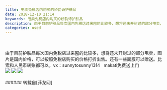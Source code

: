 ```yaml
---
title: 甩卖免税店内购买的娇韵诗护肤品
date: 2018-12-10 21:14
keywords: 甩卖免税店内购买的娇韵诗护肤品
description: 由于目前护肤品每次国内免税店过来囤的比较多，想将还未开封过的部分甩卖，图片是国内价格，可以按照免税店购买的价格打折出售。还有一些面膜可以赠送。比索和人民币转账都可以。vx：sunnytosunny1314   makati免费送上门
categories: used
---
```

<td class="t_f" id="postmessage_2444656">

<br/>
<br/>
由于目前护肤品每次国内免税店过来囤的比较多，想将还未开封过的部分甩卖，图片是国内价格，可以按照免税店购买的价格打折出售。还有一些面膜可以赠送。比索和人民币转账都可以。vx：sunnytosunny1314   makati免费送上门<br/>

<img aid="1020410" data-cf-modified-be1f085109cb3852fce4f562-="" file="data/attachment/forum/201812/10/211310z4jjvv463rh94r4v.png.thumb.jpg" id="aimg_1020410" inpost="1" onclick="" onmouseover="" src="http://www.flw.ph/data/attachment/forum/201812/10/211310z4jjvv463rh94r4v.png" style="cursor:pointer" zoomfile="data/attachment/forum/201812/10/211310z4jjvv463rh94r4v.png"/>



<img aid="1020411" data-cf-modified-be1f085109cb3852fce4f562-="" file="data/attachment/forum/201812/10/211311p41426syggkyt98z.png.thumb.jpg" id="aimg_1020411" inpost="1" onclick="" onmouseover="" src="http://www.flw.ph/data/attachment/forum/201812/10/211311p41426syggkyt98z.png" style="cursor:pointer" zoomfile="data/attachment/forum/201812/10/211311p41426syggkyt98z.png"/>



<img aid="1020412" data-cf-modified-be1f085109cb3852fce4f562-="" file="data/attachment/forum/201812/10/211312oooigovdods3x7ev.png.thumb.jpg" id="aimg_1020412" inpost="1" onclick="" onmouseover="" src="http://www.flw.ph/data/attachment/forum/201812/10/211312oooigovdods3x7ev.png" style="cursor:pointer" zoomfile="data/attachment/forum/201812/10/211312oooigovdods3x7ev.png"/>


<br/>
<br/>
</td>
###### 转载自[菲龙网]